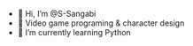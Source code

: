 - 👋 Hi, I’m @S-Sangabi
- 👀 Video game programing & character design 
- 🌱 I’m currently learning Python
  

<!---
S-Sangabi/S-Sangabi is a ✨ special ✨ repository because its `README.md` (this file) appears on your GitHub profile.
You can click the Preview link to take a look at your changes.
--->
